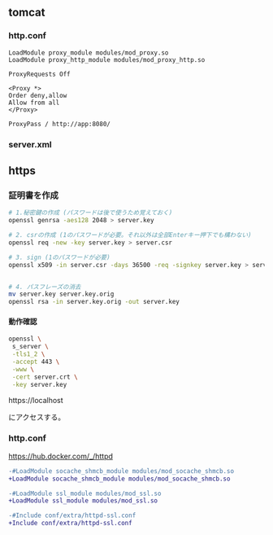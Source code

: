 
## tomcat

### http.conf

```
LoadModule proxy_module modules/mod_proxy.so
LoadModule proxy_http_module modules/mod_proxy_http.so
```

```
ProxyRequests Off

<Proxy *>
Order deny,allow
Allow from all
</Proxy>

ProxyPass / http://app:8080/
```

### server.xml

## https

### 証明書を作成

``` sh
# 1.秘密鍵の作成 (パスワードは後で使うため覚えておく)
openssl genrsa -aes128 2048 > server.key

# 2. csrの作成 (1のパスワードが必要。それ以外は全部Enterキー押下でも構わない)
openssl req -new -key server.key > server.csr

# 3. sign (1のパスワードが必要)
openssl x509 -in server.csr -days 36500 -req -signkey server.key > server.crt


# 4. パスフレーズの消去
mv server.key server.key.orig
openssl rsa -in server.key.orig -out server.key
```


#### 動作確認

``` sh
openssl \
 s_server \
 -tls1_2 \
 -accept 443 \
 -www \
 -cert server.crt \
 -key server.key 
```

https://localhost

にアクセスする。

### http.conf

https://hub.docker.com/_/httpd

```diff
-#LoadModule socache_shmcb_module modules/mod_socache_shmcb.so
+LoadModule socache_shmcb_module modules/mod_socache_shmcb.so

-#LoadModule ssl_module modules/mod_ssl.so
+LoadModule ssl_module modules/mod_ssl.so

-#Include conf/extra/httpd-ssl.conf
+Include conf/extra/httpd-ssl.conf
```
